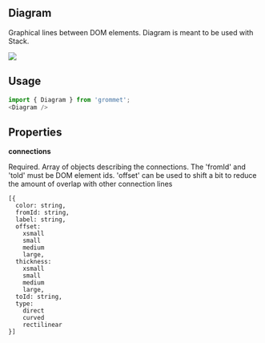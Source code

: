 ## Diagram
Graphical lines between DOM elements.
      Diagram is meant to be used with Stack.

[![](https://codesandbox.io/static/img/play-codesandbox.svg)](https://codesandbox.io/s/github/grommet/grommet-sandbox?initialpath=diagram&amp;module=%2Fsrc%2FDiagram.js)
## Usage

```javascript
import { Diagram } from 'grommet';
<Diagram />
```

## Properties

**connections**

Required. Array of objects describing the connections.
      The 'fromId' and 'toId' must be DOM element ids.
      'offset' can be used to shift a bit to reduce the amount of overlap
      with other connection lines

```
[{
  color: string,
  fromId: string,
  label: string,
  offset: 
    xsmall
    small
    medium
    large,
  thickness: 
    xsmall
    small
    medium
    large,
  toId: string,
  type: 
    direct
    curved
    rectilinear
}]
```
  